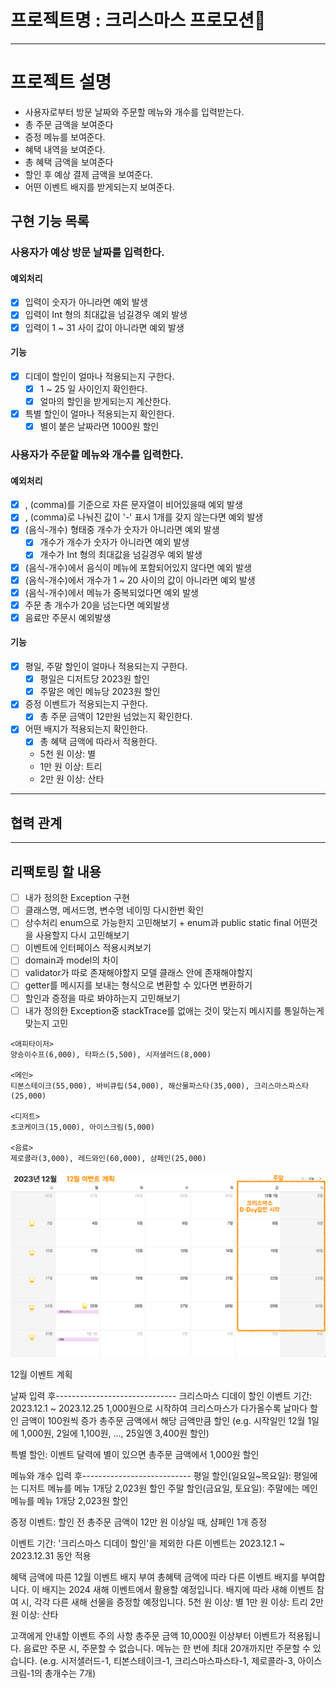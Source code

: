 # 프로젝트명 :  크리스마스 프로모션🎉

---

# 프로젝트 설명

- 사용자로부터 방문 날짜와 주문할 메뉴와 개수를 입력받는다.
- 총 주문 금액을 보여준다
- 증정 메뉴를 보여준다.
- 혜택 내역을 보여준다.
- 총 혜택 금액을 보여준다
- 할인 후 예상 결제 금액을 보여준다.
- 어떤 이벤트 배지를 받게되는지 보여준다.

## 구현 기능 목록

### 사용자가 예상 방문 날짜를 입력한다.

#### 예외처리

- [x] 입력이 숫자가 아니라면 예외 발생
- [x] 입력이 Int 형의 최대값을 넘길경우 예외 발생
- [x] 입력이 1 ~ 31 사이 값이 아니라면 예외 발생

#### 기능

- [x] 디데이 할인이 얼마나 적용되는지 구한다.
    - [x] 1 ~ 25 일 사이인지 확인한다.
    - [x] 얼마의 할인을 받게되는지 계산한다.
- [x] 특별 할인이 얼마나 적용되는지 확인한다.
    - [x] 별이 붙은 날짜라면 1000원 할인

### 사용자가 주문할 메뉴와 개수를 입력한다.

#### 예외처리

- [x] , (comma)를 기준으로 자른 문자열이 비어있을때 예외 발생
- [x] , (comma)로 나눠진 값이 '-' 표시 1개를 갖지 않는다면 예외 발생
- [x] (음식-개수) 형태중 개수가 숫자가 아니라면 예외 발생
    - [x] 개수가 개수가 숫자가 아니라면 예외 발생
    - [x] 개수가 Int 형의 최대값을 넘길경우 예외 발생
- [x] (음식-개수)에서 음식이 메뉴에 포함되어있지 않다면 예외 발생
- [x] (음식-개수)에서 개수가 1 ~ 20 사이의 값이 아니라면 예외 발생
- [x] (음식-개수)에서 메뉴가 중복되었다면 예외 발생
- [x] 주문 총 개수가 20을 넘는다면 예외발생
- [x] 음료만 주문시 예외발생

#### 기능

- [x] 평일, 주말 할인이 얼마나 적용되는지 구한다.
    - [x] 평일은 디저트당 2023원 할인
    - [x] 주말은 메인 메뉴당 2023원 할인
- [x] 증정 이벤트가 적용되는지 구한다.
    - [x] 총 주문 금액이 12만원 넘었는지 확인한다.
- [x] 어떤 배지가 적용되는지 확인한다.
    - [x] 총 혜택 금액에 따라서 적용한다.
    - 5천 원 이상: 별
    - 1만 원 이상: 트리
    - 2만 원 이상: 산타

---

## 협력 관계

---

## 리팩토링 할 내용

- [ ] 내가 정의한 Exception 구현
- [ ] 클래스명, 메서드명, 변수명 네이밍 다시한번 확인
- [ ] 상수처리 enum으로 가능한지 고민해보기 + enum과 public static final 어떤것을 사용할지 다시 고민해보기
- [ ] 이벤트에 인터페이스 적용시켜보기
- [ ] domain과 model의 차이
- [ ] validator가 따로 존재해야할지 모델 클래스 안에 존재해야할지
- [ ] getter를 메시지를 보내는 형식으로 변환할 수 있다면 변환하기
- [ ] 할인과 증정을 따로 봐야하는지 고민해보기
- [ ] 내가 정의한 Exception중 stackTrace를 없애는 것이 맞는지 메시지를 통일하는게 맞는지 고민

```
<애피타이저>
양송이수프(6,000), 타파스(5,500), 시저샐러드(8,000)

<메인>
티본스테이크(55,000), 바비큐립(54,000), 해산물파스타(35,000), 크리스마스파스타(25,000)

<디저트>
초코케이크(15,000), 아이스크림(5,000)

<음료>
제로콜라(3,000), 레드와인(60,000), 샴페인(25,000)
```

![](image.png)

12월 이벤트 계획

날짜 입력 후------------------------------
크리스마스 디데이 할인
이벤트 기간: 2023.12.1 ~ 2023.12.25
1,000원으로 시작하여 크리스마스가 다가올수록 날마다 할인 금액이 100원씩 증가
총주문 금액에서 해당 금액만큼 할인
(e.g. 시작일인 12월 1일에 1,000원, 2일에 1,100원, ..., 25일엔 3,400원 할인)

특별 할인: 이벤트 달력에 별이 있으면 총주문 금액에서 1,000원 할인

메뉴와 개수 입력 후---------------------------
평일 할인(일요일~목요일): 평일에는 디저트 메뉴를 메뉴 1개당 2,023원 할인
주말 할인(금요일, 토요일): 주말에는 메인 메뉴를 메뉴 1개당 2,023원 할인

증정 이벤트: 할인 전 총주문 금액이 12만 원 이상일 때, 샴페인 1개 증정

이벤트 기간: '크리스마스 디데이 할인'을 제외한 다른 이벤트는 2023.12.1 ~ 2023.12.31 동안 적용

혜택 금액에 따른 12월 이벤트 배지 부여
총혜택 금액에 따라 다른 이벤트 배지를 부여합니다. 이 배지는 2024 새해 이벤트에서 활용할 예정입니다. 배지에 따라 새해 이벤트 참여 시, 각각 다른 새해 선물을 증정할 예정입니다.
5천 원 이상: 별
1만 원 이상: 트리
2만 원 이상: 산타

고객에게 안내할 이벤트 주의 사항
총주문 금액 10,000원 이상부터 이벤트가 적용됩니다.
음료만 주문 시, 주문할 수 없습니다.
메뉴는 한 번에 최대 20개까지만 주문할 수 있습니다.
(e.g. 시저샐러드-1, 티본스테이크-1, 크리스마스파스타-1, 제로콜라-3, 아이스크림-1의 총개수는 7개)